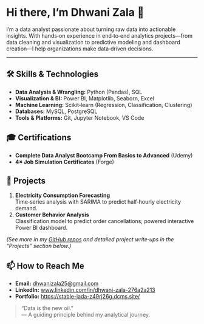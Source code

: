 # Hi there, I’m Dhwani Zala 👋

I’m a data analyst passionate about turning raw data into actionable insights. With hands‑on experience in end‑to‑end analytics projects—from data cleaning and visualization to predictive modeling and dashboard creation—I help organizations make data‑driven decisions.

---

## 🛠️ Skills & Technologies

- **Data Analysis & Wrangling:** Python (Pandas), SQL  
- **Visualization & BI:** Power BI, Matplotlib, Seaborn, Excel  
- **Machine Learning:** Scikit‑learn (Regression, Classification, Clustering)  
- **Databases:** MySQL, PostgreSQL  
- **Tools & Platforms:** Git, Jupyter Notebook, VS Code  

## 🎓 Certifications

- **Complete Data Analyst Bootcamp From Basics to Advanced** (Udemy)  
- **4× Job Simulation Certificates** (Forge)  

## 🚀 Projects

1. **Electricity Consumption Forecasting**  
   Time‑series analysis with SARIMA to predict half‑hourly electricity demand.  
2. **Customer Behavior Analysis**  
   Classification model to predict order cancellations; powered interactive Power BI dashboard.   

*(See more in my [GitHub repos](#) and detailed project write‑ups in the “Projects” section below.)*

## 📫 How to Reach Me

- **Email:** dhwanizala25@gmail.com 
- **LinkedIn:** www.linkedin.com/in/dhwani-zala-276a2a213
- **Portfolio:** https://stable-jada-z49rj26g.dcms.site/

> “Data is the new oil.”  
> — A guiding principle behind my analytical journey.

